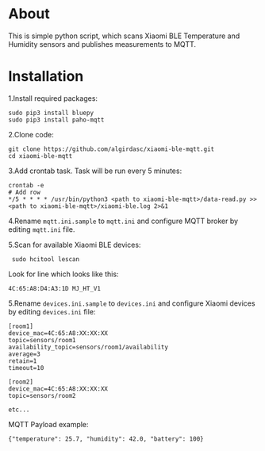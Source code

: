 # About
This is simple python script, which scans Xiaomi BLE Temperature and Humidity sensors and publishes measurements to MQTT. 

# Installation

1.Install required packages:
    
    sudo pip3 install bluepy
    sudo pip3 install paho-mqtt

2.Clone code:

    git clone https://github.com/algirdasc/xiaomi-ble-mqtt.git
    cd xiaomi-ble-mqtt

3.Add crontab task. Task will be run every 5 minutes:

    crontab -e
	# Add row
	*/5 * * * * /usr/bin/python3 <path to xiaomi-ble-mqtt>/data-read.py >> <path to xiaomi-ble-mqtt>/xiaomi-ble.log 2>&1

4.Rename `mqtt.ini.sample` to `mqtt.ini` and configure MQTT broker by editing `mqtt.ini` file.

5.Scan for available Xiaomi BLE devices:

     sudo hcitool lescan

Look for line which looks like this: 

    4C:65:A8:D4:A3:1D MJ_HT_V1

5.Rename `devices.ini.sample` to `devices.ini` and configure Xiaomi devices by editing `devices.ini` file:

    [room1]
    device_mac=4C:65:A8:XX:XX:XX
    topic=sensors/room1
    availability_topic=sensors/room1/availability
    average=3
    retain=1
    timeout=10
    
    [room2]
    device_mac=4C:65:A8:XX:XX:XX
    topic=sensors/room2
    
    etc...

MQTT Payload example:

    {"temperature": 25.7, "humidity": 42.0, "battery": 100}

